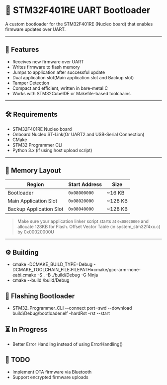 # 🔧 STM32F401RE UART Bootloader

A custom bootloader for the STM32F401RE (Nucleo board) that enables firmware updates over UART.

---

## 🚀 Features

- Receives new firmware over UART
- Writes firmware to flash memory
- Jumps to application after successful update
- Dual application slot(Main application slot and Backup slot)
- Tamper Detection
- Compact and efficient, written in bare-metal C
- Works with STM32CubeIDE or Makefile-based toolchains

---

## 🛠️ Requirements

- STM32F401RE Nucleo board
- Onboard Nucleo ST-Link(Or UART2 and USB-Serial Connection)
- CMake
- STM32 Programmer CLI
- Python 3.x (if using host upload script)

---

## 🧱 Memory Layout

| Region                  | Start Address  | Size      |
|-------------------------|----------------|-----------|
| Bootloader              | `0x08000000`   | ~16 KB    |
| Main Application Slot   | `0x08020000`   | ~128 KB   |
| Backup Application Slot | `0x08040000`   | ~128 KB   |

> Make sure your application linker script starts at `0x08020000` and allocate 128KB for Flash.
> Offset Vector Table (in system_stm32f4xx.c) by 0x00020000U

---

## ⚙️ Building
- cmake -DCMAKE_BUILD_TYPE=Debug -DCMAKE_TOOLCHAIN_FILE:FILEPATH=cmake/gcc-arm-none-eabi.cmake -S . -B ./build/Debug -G Ninja
- cmake --build /build/Debug

## 🔦 Flashing Bootloader
- STM32_Programmer_CLI --connect port=swd --download build\Debug\bootloader.elf -hardRst -rst --start

## ⏳ In Progress
- Better Error Handling instead of using ErrorHandling()

## 📝 TODO
- Implement OTA firmware via Bluetooth
- Support encrypted firmware uploads